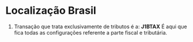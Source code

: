 # Localização Brasil

1. Transação que trata exclusivamente de tributos é a: **J1BTAX**
É aqui que fica todas as configurações referente a parte fiscal e tributária.

